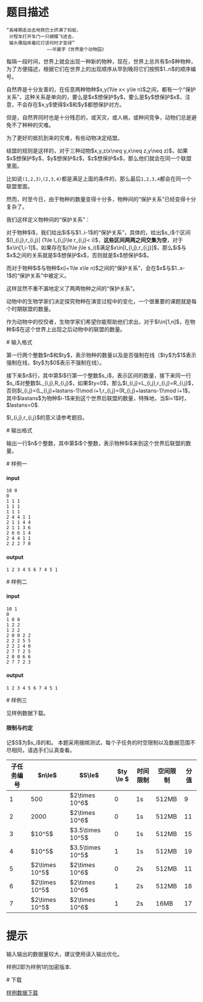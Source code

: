 # 题目描述

<pre><code>“高峰期走出去地铁巴士挤满了蚂蚁，
 计程车打开车门一只蝴蝶飞进去，
 猫头鹰指挥着红灯该何时才变绿”
               ——华晨宇《世界是个动物园》</code></pre>
<p>每隔一段时间，世界上就会出现一种新的物种，现在，世界上总共有$n$种物种，为了方便描述，根据它们在世界上的出现顺序从早到晚将它们按照$1..n$的顺序编号。</p>
<p>自然界是十分友善的，在任意两种物种$x,y(1\le x&lt; y\le n)$之间，都有一个“保护关系”，这种关系是单向的，要么是$x$想保护$y$，要么是$y$想保护$x$，注意，不会存在$x,y$使得$x$和$y$都想保护对方。</p>
<p>但是，自然界同时也是十分残忍的，或天灾，或人祸，或种间竞争，动物们总是避免不了种种的灾难。</p>
<p>为了更好的抵抗到来的灾难，有些动物决定结盟。</p>
<p>结盟的规则是这样的，对于三种动物$x,y,z(x\neq y,x\neq z,y\neq z)$，如果$x$想保护$y$，$y$想保护$z$，$z$想保护$x$，那么他们就会在同一个联盟里面。</p>
<p>比如说<code>(1,2,3)</code>,<code>(2,3,4)</code>都是满足上面的条件的，那么最后<code>1,2,3,4</code>都会在同一个联盟里面。</p>
<p>然而，时至今日，由于物种的数量变得十分多，物种间的“保护关系”已经变得十分复杂了。</p>
<p>我们这样定义物种间的“保护关系”：</p>
<p>对于物种$i$，我们给出$i$与$1..i-1$的“保护关系”，具体的，给出$s_i$个区间$[l_{i,j},r_{i,j}] (1\le l_{i,j}\le r_{i,j}&lt; i)$，<strong>这些区间两两之间交集为空</strong>，对于$x\in[1,i-1]$，如果存在$j(1\le j\le s_i)$满足$x\in[l_{i,j},r_{i,j}]$，那么$i$与$x$之间的关系就是$i$想保护$x$，否则就是$x$想保护$i$。</p>
<p>而对于物种$i$与物种$x(i+1\le x\le n)$之间的“保护关系”，会在$x$与$1..x-1$的“保护关系”中被定义。</p>
<p>这样显然不重不漏地定义了两两物种之间的“保护关系”。</p>
<p>动物中的生物学家们决定探究物种在演变过程中的变化，一个很重要的课题就是每个时期联盟的数量。</p>
<p>作为动物中的佼佼者，生物学家们希望你能帮助他们求出，对于$i\in[1,n]$，在物种$i$在这个世界上出现之后动物中的联盟的数量。</p>
# 输入格式


<p>第一行两个整数$n$和$ty$，表示物种的数量以及是否强制在线（$ty$为$1$表示强制在线，$ty$为$0$表示不强制在线）。</p>
<p>接下来$n$行，其中第$i$行第一个整数$s_i$，表示区间的数量，接下来同一行$s_i$对整数$L_{i,j},R_{i,j}$，如果$ty=0$，那么$l_{i,j}=L_{i,j},r_{i,j}=R_{i,j}$，否则$l_{i,j}=(L_{i,j}+lastans-1)\mod i+1,r_{i,j}=(R_{i,j}+lastans-1)\mod i+1$，其中$lastans$为物种$i-1$来到这个世界后联盟的数量，特殊地，当$i=1$时，$lastans=0$.</p>
<p>$l_{i,j},r_{i,j}$的意义请参考题目。</p>
# 输出格式


<p>输出一行$n$个整数，其中第$i$个整数，表示物种$i$来到这个世界后联盟的数量。</p>
# 样例一


<h4>input</h4>
<pre><code>10 0
0 
1 1 1 
1 1 1 
1 1 1 
2 4 4 1 1 
2 1 1 4 4 
2 1 1 3 6 
2 6 6 1 4 
2 4 4 1 1 
2 2 2 7 8</code></pre>
<h4>output</h4>
<pre><code>1 2 3 4 5 6 7 4 5 1</code></pre>
# 样例二


<h4>input</h4>
<pre><code>10 1
0 
1 0 0 
1 2 2 
1 2 2 
2 0 0 2 2 
2 2 2 5 5 
2 2 2 4 0 
2 7 7 2 5 
2 0 0 6 6 
2 7 7 2 3</code></pre>
<h4>output</h4>
<pre><code>1 2 3 4 5 6 7 4 5 1</code></pre>
# 样例三


<p>见样例数据下载。</p>
<h4>限制与约定</h4>
<p>记$S$为$s_i$的和。 本题采用捆绑测试，每个子任务的时空限制以及数据范围不尽相同，请选手们认真查看。</p>
<div class="table-responsive">
<table class="table table-bordered table-text-center table-verticle-middle"><thead><tr><th>子任务编号</th><th>$n\le$</th><th>$S\le$</th><th>$ty \le $</th><th>时间限制</th><th>空间限制</th><th>分值</th></tr></thead><tbody><tr><td>1</td><td>500</td><td>$2\times 10^6​$</td><td>0</td><td>1s</td><td>512MB</td><td>9</td></tr><tr><td>2</td><td>2000</td><td>$2\times 10^6​$</td><td>0</td><td>1s</td><td>512MB</td><td>11</td></tr><tr><td>3</td><td>$10^5$</td><td>$3.5\times 10^5​$</td><td>0</td><td>1s</td><td>512MB</td><td>15</td></tr><tr><td>4</td><td>$10^5$</td><td>$3.5\times 10^5​$</td><td>1</td><td>1s</td><td>512MB</td><td>19</td></tr><tr><td>5</td><td>$2\times 10^5​$</td><td>$2\times 10^6​$</td><td>0</td><td>2s</td><td>512MB</td><td>11</td></tr><tr><td>6</td><td>$2\times 10^5​$</td><td>$2\times 10^6​$</td><td>1</td><td>2s</td><td>512MB</td><td>18</td></tr><tr><td>7</td><td>$2\times 10^5​$</td><td>$2\times 10^6​$</td><td>1</td><td>2s</td><td>16MB</td><td>17</td></tr></tbody></table></div>

# 提示


<p>输入输出的数据量较大，建议使用读入输出优化。</p>
<p>样例2即为样例1的加密版本.</p>
# 下载


<p><a href="/download.php?type=problem&amp;id=451">样例数据下载</a></p>
